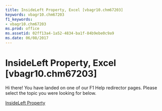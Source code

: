```yaml
---
title: InsideLeft Property, Excel [vbagr10.chm67203]
keywords: vbagr10.chm67203
f1_keywords:
- vbagr10.chm67203
ms.prod: office
ms.assetid: 02ff13a4-1a52-4834-ba1f-84b9ebe0c9a9
ms.date: 06/08/2017
---
```



# InsideLeft Property, Excel [vbagr10.chm67203]

Hi there! You have landed on one of our F1 Help redirector pages. Please select the topic you were looking for below.

[InsideLeft Property](http://msdn.microsoft.com/library/04c9291b-efbf-4deb-d6b4-373473531ba6%28Office.15%29.aspx)

